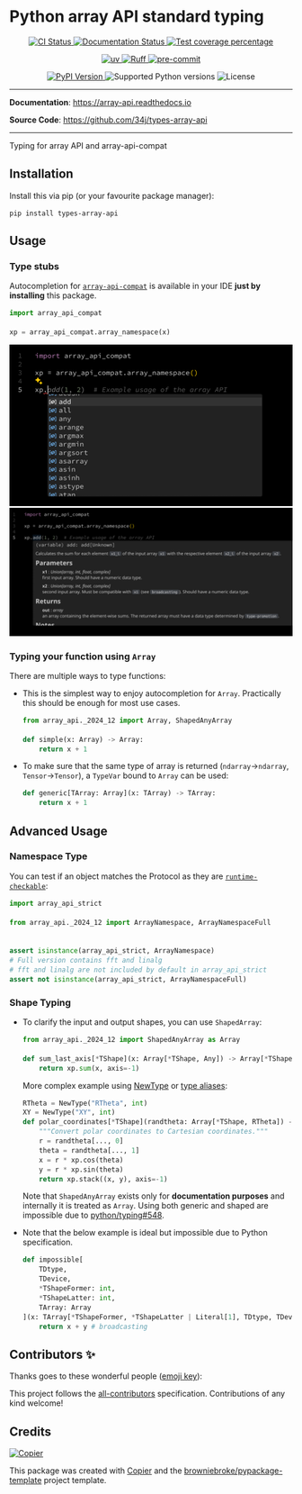 # Python array API standard typing

<p align="center">
  <a href="https://github.com/34j/types-array-api/actions/workflows/ci.yml?query=branch%3Amain">
    <img src="https://img.shields.io/github/actions/workflow/status/34j/array-api/ci.yml?branch=main&label=CI&logo=github&style=flat-square" alt="CI Status" >
  </a>
  <a href="https://array-api.readthedocs.io">
    <img src="https://img.shields.io/readthedocs/array-api.svg?logo=read-the-docs&logoColor=fff&style=flat-square" alt="Documentation Status">
  </a>
  <a href="https://codecov.io/gh/34j/array-api">
    <img src="https://img.shields.io/codecov/c/github/34j/array-api.svg?logo=codecov&logoColor=fff&style=flat-square" alt="Test coverage percentage">
  </a>
</p>
<p align="center">
  <a href="https://github.com/astral-sh/uv">
    <img src="https://img.shields.io/endpoint?url=https://raw.githubusercontent.com/astral-sh/uv/main/assets/badge/v0.json" alt="uv">
  </a>
  <a href="https://github.com/astral-sh/ruff">
    <img src="https://img.shields.io/endpoint?url=https://raw.githubusercontent.com/astral-sh/ruff/main/assets/badge/v2.json" alt="Ruff">
  </a>
  <a href="https://github.com/pre-commit/pre-commit">
    <img src="https://img.shields.io/badge/pre--commit-enabled-brightgreen?logo=pre-commit&logoColor=white&style=flat-square" alt="pre-commit">
  </a>
</p>
<p align="center">
  <a href="https://pypi.org/project/array-api/">
    <img src="https://img.shields.io/pypi/v/array-api.svg?logo=python&logoColor=fff&style=flat-square" alt="PyPI Version">
  </a>
  <img src="https://img.shields.io/pypi/pyversions/array-api.svg?style=flat-square&logo=python&amp;logoColor=fff" alt="Supported Python versions">
  <img src="https://img.shields.io/pypi/l/array-api.svg?style=flat-square" alt="License">
</p>

---

**Documentation**: <a href="https://array-api.readthedocs.io" target="_blank">https://array-api.readthedocs.io </a>

**Source Code**: <a href="https://github.com/34j/types-array-api" target="_blank">https://github.com/34j/types-array-api </a>

---

Typing for array API and array-api-compat

## Installation

Install this via pip (or your favourite package manager):

```shell
pip install types-array-api
```

## Usage

### Type stubs

Autocompletion for [`array-api-compat`](https://data-apis.org/array-api-compat/) is available in your IDE **just by installing** this package.

```python
import array_api_compat

xp = array_api_compat.array_namespace(x)
```

![Screenshot 1](https://raw.githubusercontent.com/34j/array-api/main/docs/_static/screenshot1.png)
![Screenshot 2](https://raw.githubusercontent.com/34j/array-api/main/docs/_static/screenshot2.png)

### Typing your function using `Array`

There are multiple ways to type functions:

- This is the simplest way to enjoy autocompletion for `Array`. Practically this should be enough for most use cases.

  ```python
  from array_api._2024_12 import Array, ShapedAnyArray

  def simple(x: Array) -> Array:
      return x + 1
  ```

- To make sure that the same type of array is returned (`ndarray`→`ndarray`, `Tensor`→`Tensor`), a `TypeVar` bound to `Array` can be used:

  ```python
  def generic[TArray: Array](x: TArray) -> TArray:
      return x + 1
  ```

## Advanced Usage

### Namespace Type

You can test if an object matches the Protocol as they are [`runtime-checkable`](https://docs.python.org/3/library/typing.html#typing.runtime_checkable):

```python
import array_api_strict

from array_api._2024_12 import ArrayNamespace, ArrayNamespaceFull


assert isinstance(array_api_strict, ArrayNamespace)
# Full version contains fft and linalg
# fft and linalg are not included by default in array_api_strict
assert not isinstance(array_api_strict, ArrayNamespaceFull)
```

### Shape Typing

- To clarify the input and output shapes, you can use `ShapedArray`:

  ```python
  from array_api._2024_12 import ShapedAnyArray as Array

  def sum_last_axis[*TShape](x: Array[*TShape, Any]) -> Array[*TShape]:
      return xp.sum(x, axis=-1)
  ```

  More complex example using [NewType](https://docs.python.org/3/library/typing.html#newtype) or [type aliases](https://docs.python.org/3/library/typing.html#type-aliases):

  ```python
  RTheta = NewType("RTheta", int)
  XY = NewType("XY", int)
  def polar_coordinates[*TShape](randtheta: Array[*TShape, RTheta]) -> Array[*TShape, XY]:
      """Convert polar coordinates to Cartesian coordinates."""
      r = randtheta[..., 0]
      theta = randtheta[..., 1]
      x = r * xp.cos(theta)
      y = r * xp.sin(theta)
      return xp.stack((x, y), axis=-1)
  ```

  Note that `ShapedAnyArray` exists only for **documentation purposes** and internally it is treated as `Array`.
  Using both generic and shaped are impossible due to [python/typing#548](https://github.com/python/typing/issues/548).

- Note that the below example is ideal but impossible due to Python specification.

  ```python
  def impossible[
      TDtype,
      TDevice,
      *TShapeFormer: int,
      *TShapeLatter: int,
      TArray: Array
  ](x: TArray[*TShapeFormer, *TShapeLatter | Literal[1], TDtype, TDevice], y: TArray[*TShapeLatter | Literal[1], TDtype, TDevice]) -> TArray[*TShapeFormer, *TShapeLatter, TDtype, TDevice]:
      return x + y # broadcasting
  ```

## Contributors ✨

Thanks goes to these wonderful people ([emoji key](https://allcontributors.org/docs/en/emoji-key)):

<!-- prettier-ignore-start -->
<!-- ALL-CONTRIBUTORS-LIST:START - Do not remove or modify this section -->
<!-- markdownlint-disable -->
<!-- markdownlint-enable -->
<!-- ALL-CONTRIBUTORS-LIST:END -->
<!-- prettier-ignore-end -->

This project follows the [all-contributors](https://github.com/all-contributors/all-contributors) specification. Contributions of any kind welcome!

## Credits

[![Copier](https://img.shields.io/endpoint?url=https://raw.githubusercontent.com/copier-org/copier/master/img/badge/badge-grayscale-inverted-border-orange.json)](https://github.com/copier-org/copier)

This package was created with
[Copier](https://copier.readthedocs.io/) and the
[browniebroke/pypackage-template](https://github.com/browniebroke/pypackage-template)
project template.
